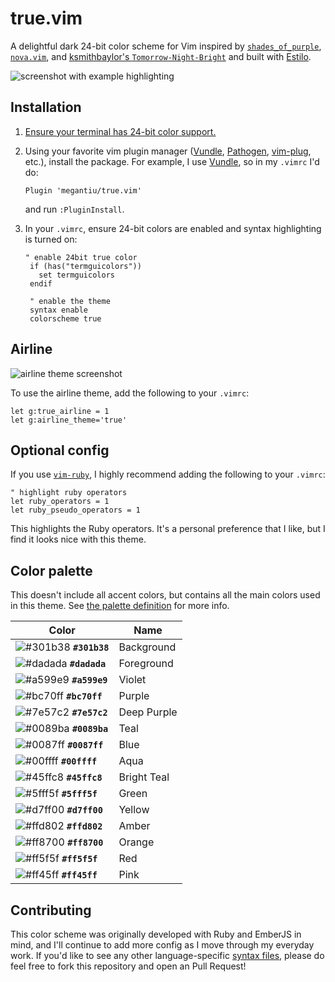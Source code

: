 # true.vim

A delightful dark 24-bit color scheme for Vim inspired by [`shades_of_purple`](https://github.com/Rigellute/shades-of-purple.vim), [`nova.vim`](https://github.com/zanglg/nova.vim), and [ksmithbaylor's `Tomorrow-Night-Bright`](https://github.com/ksmithbaylor/tomorrow-theme) and built with [Estilo](https://github.com/jacoborus/estilo).

![screenshot with example highlighting](https://megantiu.s3-us-west-2.amazonaws.com/Screen+Shot+2019-12-30+at+9.55.32+AM.png)

## Installation

1. [Ensure your terminal has 24-bit color support.](https://gist.github.com/XVilka/8346728)

1. Using your favorite vim plugin manager ([Vundle](https://github.com/VundleVim/Vundle.vim), [Pathogen](https://github.com/tpope/vim-pathogen), [vim-plug](https://github.com/junegunn/vim-plug), etc.), install the package. For example, I use [Vundle](https://github.com/VundleVim/Vundle.vim), so in my `.vimrc` I'd do:

    ```vim
    Plugin 'megantiu/true.vim'
    ```

    and run `:PluginInstall`.

1. In your `.vimrc`, ensure 24-bit colors are enabled and syntax highlighting is turned on:

    ```vim
    " enable 24bit true color
     if (has("termguicolors"))
       set termguicolors
     endif

     " enable the theme
     syntax enable
     colorscheme true
    ```

## Airline

![airline theme screenshot](https://megantiu.s3-us-west-2.amazonaws.com/airline.png)

To use the airline theme, add the following to your `.vimrc`:

```vim
let g:true_airline = 1
let g:airline_theme='true'
```
## Optional config

If you use [`vim-ruby`](https://github.com/vim-ruby/vim-ruby), I highly recommend adding the following to your `.vimrc`:

```vim
" highlight ruby operators
let ruby_operators = 1
let ruby_pseudo_operators = 1
```

This highlights the Ruby operators. It's a personal preference that I like, but I find it looks nice with this theme.

## Color palette
This doesn't include all accent colors, but contains all the main colors used in this theme. See [the palette definition](https://github.com/megantiu/true.vim/blob/master/estilo/palettes/true.yml) for more info.

Color | Name
--- | ---
![#301b38](https://placehold.it/15/301b38/000000?text=+) **`#301b38`** | Background
![#dadada](https://placehold.it/15/dadada/000000?text=+) **`#dadada`** | Foreground
![#a599e9](https://placehold.it/15/a599e9/000000?text=+) **`#a599e9`** | Violet
![#bc70ff](https://placehold.it/15/bc70ff/000000?text=+) **`#bc70ff`** | Purple
![#7e57c2](https://placehold.it/15/7e57c2/000000?text=+) **`#7e57c2`** | Deep Purple
![#0089ba](https://placehold.it/15/0089ba/000000?text=+) **`#0089ba`** | Teal
![#0087ff](https://placehold.it/15/0087ff/000000?text=+) **`#0087ff`** | Blue
![#00ffff](https://placehold.it/15/00ffff/000000?text=+) **`#00ffff`** | Aqua
![#45ffc8](https://placehold.it/15/45ffc8/000000?text=+) **`#45ffc8`** | Bright Teal
![#5fff5f](https://placehold.it/15/5fff5f/000000?text=+) **`#5fff5f`** | Green
![#d7ff00](https://placehold.it/15/d7ff00/000000?text=+) **`#d7ff00`** | Yellow
![#ffd802](https://placehold.it/15/ffd802/000000?text=+) **`#ffd802`** | Amber
![#ff8700](https://placehold.it/15/ff8700/000000?text=+) **`#ff8700`** | Orange
![#ff5f5f](https://placehold.it/15/ff5f5f/000000?text=+) **`#ff5f5f`** | Red
![#ff45ff](https://placehold.it/15/ff45ff/000000?text=+) **`#ff45ff`** | Pink

## Contributing

This color scheme was originally developed with Ruby and EmberJS in mind, and I'll continue to add more config as I move through my everyday work. If you'd like to see any other language-specific [syntax files](https://github.com/megantiu/true.vim/tree/master/estilo/syntax), please do feel free to fork this repository and open an Pull Request!
